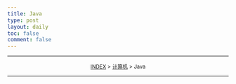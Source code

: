 ```yaml
---
title: Java
type: post
layout: daily
toc: false
comment: false
---
```

---
<small><center>[INDEX](/gknows/wikimap) > [计算机](/gknows/计算机) > Java</center></small>

---
